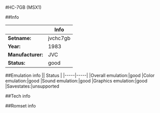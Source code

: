 #HC-7GB (MSX1)

##Info

||Info|
|-----|-----|
|**Setname:**|jvchc7gb
|**Year:**|1983
|**Manufacturer:**|JVC
|**Status:**|good

##Emulation info
|| Status |
|-----|-----|
|Overall emulation:|good
|Color emulation:|good
|Sound emulation:|good
|Graphics emulation:|good
|Savestates:|unsupported

##Tech info

##Romset info

<!--- START OF EDITED COMMENT DO NOT TOUCH TEXT ABOVE-->

